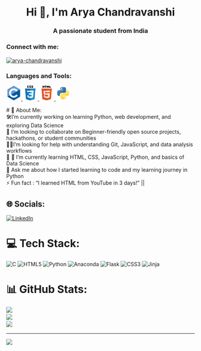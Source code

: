 <h1 align="center">Hi 👋, I'm Arya Chandravanshi</h1>
<h3 align="center">A passionate student from India</h3>

<h3 align="left">Connect with me:</h3>
<p align="left">
<a href="https://linkedin.com/in/arya-chandravanshi" target="blank"><img align="center" src="https://raw.githubusercontent.com/rahuldkjain/github-profile-readme-generator/master/src/images/icons/Social/linked-in-alt.svg" alt="arya-chandravanshi" height="30" width="40" /></a>
</p>

<h3 align="left">Languages and Tools:</h3>
<p align="left"> <a href="https://www.cprogramming.com/" target="_blank" rel="noreferrer"> <img src="https://raw.githubusercontent.com/devicons/devicon/master/icons/c/c-original.svg" alt="c" width="40" height="40"/> </a> <a href="https://www.w3schools.com/css/" target="_blank" rel="noreferrer"> <img src="https://raw.githubusercontent.com/devicons/devicon/master/icons/css3/css3-original-wordmark.svg" alt="css3" width="40" height="40"/> </a> <a href="https://www.w3.org/html/" target="_blank" rel="noreferrer"> <img src="https://raw.githubusercontent.com/devicons/devicon/master/icons/html5/html5-original-wordmark.svg" alt="html5" width="40" height="40"/> </a> <a href="https://www.python.org" target="_blank" rel="noreferrer"> <img src="https://raw.githubusercontent.com/devicons/devicon/master/icons/python/python-original.svg" alt="python" width="40" height="40"/> </a> </p>
# 💫 About Me:
<br>🛠️I’m currently working on learning Python, web development, and exploring Data Science <br>🤝 I’m looking to collaborate on Beginner-friendly open source projects, hackathons, or student communities            <br> 🙋‍♂️I’m looking for help with understanding Git, JavaScript, and data analysis workflows               <br>🌱 🌱 I’m currently learning HTML, CSS, JavaScript, Python, and basics of Data Science                        <br>💬 Ask me about how I started learning to code and my learning journey in Python                    <br>⚡ Fun fact : “I learned HTML from YouTube in 3 days!”         ||<br>   


## 🌐 Socials:
[![LinkedIn](https://img.shields.io/badge/LinkedIn-%230077B5.svg?logo=linkedin&logoColor=white)](https://linkedin.com/in/arya-chandravanshi) 

# 💻 Tech Stack:
![C](https://img.shields.io/badge/c-%2300599C.svg?style=for-the-badge&logo=c&logoColor=white) ![HTML5](https://img.shields.io/badge/html5-%23E34F26.svg?style=for-the-badge&logo=html5&logoColor=white) ![Python](https://img.shields.io/badge/python-3670A0?style=for-the-badge&logo=python&logoColor=ffdd54) ![Anaconda](https://img.shields.io/badge/Anaconda-%2344A833.svg?style=for-the-badge&logo=anaconda&logoColor=white) ![Flask](https://img.shields.io/badge/flask-%23000.svg?style=for-the-badge&logo=flask&logoColor=white) ![CSS3](https://img.shields.io/badge/css3-%231572B6.svg?style=for-the-badge&logo=css3&logoColor=white) ![Jinja](https://img.shields.io/badge/jinja-white.svg?style=for-the-badge&logo=jinja&logoColor=black)
# 📊 GitHub Stats:
![](https://github-readme-stats.vercel.app/api?username=Arya-ch26&theme=dark&hide_border=false&include_all_commits=false&count_private=false)<br/>
![](https://nirzak-streak-stats.vercel.app/?user=Arya-ch26&theme=dark&hide_border=false)<br/>
![](https://github-readme-stats.vercel.app/api/top-langs/?username=Arya-ch26&theme=dark&hide_border=false&include_all_commits=false&count_private=false&layout=compact)

---
[![](https://visitcount.itsvg.in/api?id=Arya-ch26&icon=0&color=0)](https://visitcount.itsvg.in)

<!-- Proudly created with GPRM ( https://gprm.itsvg.in ) -->
